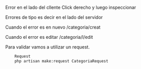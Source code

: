 Error en el lado del cllente
Click derecho y luego inspeccionar

Errores de tipo es decir en el lado del servidor

Cuando el error es en nuevo
/categoria/creat

Cuando el error es editar
/categoria/l/edit

Para validar vamos a utilizar un request.
```bash
    Request
    php artisan make:request CategoriaRequest
```